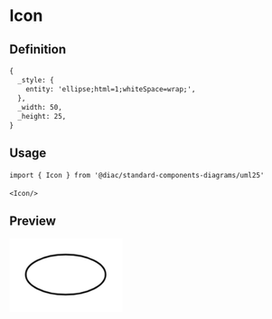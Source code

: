 # Icon

## Definition

```
{
  _style: { 
    entity: 'ellipse;html=1;whiteSpace=wrap;',
  },
  _width: 50,
  _height: 25,
}
```

## Usage

```
import { Icon } from '@diac/standard-components-diagrams/uml25'

<Icon/>
```

## Preview

<img src="./icon.png" width="200"/>

